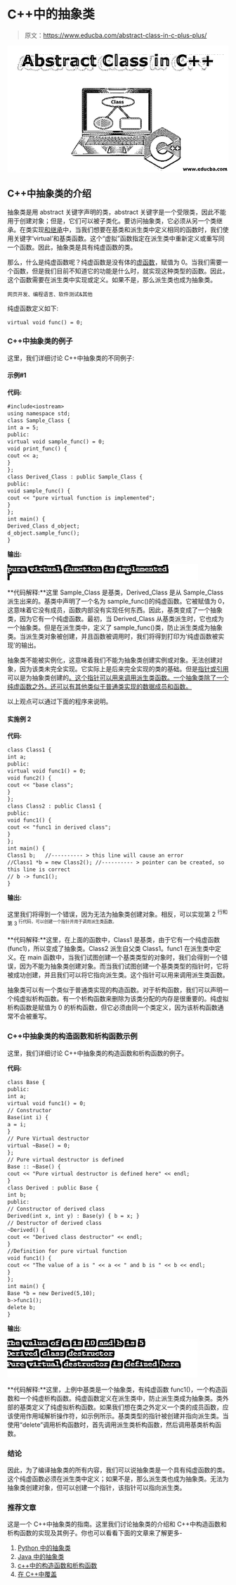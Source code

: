 # C++中的抽象类

> 原文：<https://www.educba.com/abstract-class-in-c-plus-plus/>

![Abstract Class in C++](img/1849a7af29a12040ed7fa3e69eeb8f58.png)



## C++中抽象类的介绍

抽象类是用 abstract 关键字声明的类，abstract 关键字是一个受限类，因此不能用于创建对象；但是，它们可以被子类化。要访问抽象类，它必须从另一个类继承。在类实现[和继承](https://www.educba.com/inheritance-in-php/)中，当我们想要在基类和派生类中定义相同的函数时，我们使用关键字‘virtual’和基类函数。这个“虚拟”函数指定在派生类中重新定义或重写同一个函数。因此，抽象类是具有纯虚函数的类。

那么，什么是纯虚函数呢？纯虚函数是没有体的[虚函数](https://www.educba.com/virtual-function-in-java/)，赋值为 0。当我们需要一个函数，但是我们目前不知道它的功能是什么时，就实现这种类型的函数。因此，这个函数需要在派生类中实现或定义。如果不是，那么派生类也成为抽象类。

<small>网页开发、编程语言、软件测试&其他</small>

纯虚函数定义如下:

```
virtual void func() = 0;
```

### C++中抽象类的例子

这里，我们详细讨论 C++中抽象类的不同例子:

#### 示例#1

**代码:**

```
#include<iostream>
using namespace std;
class Sample_Class {
int a = 5;
public:
virtual void sample_func() = 0;
void print_func() {
cout << a;
}
};
class Derived_Class : public Sample_Class {
public:
void sample_func() {
cout << "pure virtual function is implemented";
}
};
int main() {
Derived_Class d_object;
d_object.sample_func();
}
```

**输出:**

![Abstract Class in C++ 1.1](img/dd4dee1a79253baa32c2f6b62d3e75fc.png)



**代码解释:**这里 Sample_Class 是基类，Derived_Class 是从 Sample_Class 派生出来的。基类中声明了一个名为 sample_func()的纯虚函数。它被赋值为 0，这意味着它没有成员，函数内部没有实现任何东西。因此，基类变成了一个抽象类，因为它有一个纯虚函数。最初，当 Derived_Class 从基类派生时，它也成为一个抽象类。但是在派生类中，定义了 sample_func()类，防止派生类成为抽象类。当派生类对象被创建，并且函数被调用时，我们将得到打印为‘纯虚函数被实现’的输出。

抽象类不能被实例化，这意味着我们不能为抽象类创建实例或对象。无法创建对象，因为该类未完全实现。它实际上是后来完全实现的类的基础。但是[指针或引用](https://www.educba.com/pointers-in-c-plus-plus/)可以是为抽象类创建的[。这个指针可以用来调用派生类函数。一个抽象类除了一个纯虚函数之外，还可以有其他类似于普通类实现的数据成员和函数。](https://www.educba.com/abstract-class-in-c-sharp/)

以上观点可以通过下面的程序来说明。

#### 实施例 2

**代码:**

```
class Class1 {
int a;
public:
virtual void func1() = 0;
void func2() {
cout << "base class";
}
};
class Class2 : public Class1 {
public:
void func1() {
cout << "func1 in derived class";
}
};
int main() {
Class1 b;   //---------- > this line will cause an error
//Class1 *b = new Class2(); //---------- > pointer can be created, so this line is correct
// b -> func1();
}
```

**输出:**

这里我们将得到一个错误，因为无法为抽象类创建对象。相反，可以实现第 2 <sup>行和第 3 <sup>行代码，可以创建一个指针并用于调用派生类函数。</sup></sup>

**代码解释:**这里，在上面的函数中，Class1 是基类，由于它有一个纯虚函数(func1)，所以变成了抽象类。Class2 派生自父类 Class1。func1 在派生类中定义。在 main 函数中，当我们试图创建一个基类类型的对象时，我们会得到一个错误，因为不能为抽象类创建对象。而当我们试图创建一个基类类型的指针时，它将被成功创建，并且我们可以将它指向派生类。这个指针可以用来调用派生类函数。

抽象类可以有一个类似于普通类实现的构造函数。对于析构函数，我们可以声明一个纯虚拟析构函数。有一个析构函数来删除为该类分配的内存是很重要的。纯虚拟析构函数是赋值为 0 的析构函数，但它必须由同一个类定义，因为该析构函数通常不会被重写。

### C++中抽象类的构造函数和析构函数示例

这里，我们详细讨论 C++中抽象类的构造函数和析构函数的例子。

**代码:**

```
class Base {
public:
int a;
virtual void func1() = 0;
// Constructor
Base(int i) {
a = i;
}
// Pure Virtual destructor
virtual ~Base() = 0;
};
// Pure virtual destructor is defined
Base :: ~Base() {
cout << "Pure virtual destructor is defined here" << endl;
}
class Derived : public Base {
int b;
public:
// Constructor of derived class
Derived(int x, int y) : Base(y) { b = x; }
// Destructor of derived class
~Derived() {
cout << "Derived class destructor" << endl;
}
//Definition for pure virtual function
void func1() {
cout << "The value of a is " << a << " and b is " << b << endl;
}
};
int main() {
Base *b = new Derived(5,10);
b->func1();
delete b;
}
```

**输出**:

![Abstract Class in C++ 1.2](img/36e75f1ef5414f9f10bf2ad9519ce9bd.png)



**代码解释:**这里，上例中基类是一个抽象类，有纯虚函数 func1()，一个构造函数和一个纯虚析构函数。纯虚函数定义在派生类中，防止派生类成为抽象类。类外部的基类定义了纯虚拟析构函数。如果我们想在类之外定义一个类的成员函数，应该使用作用域解析操作符，如示例所示。基类类型的指针被创建并指向派生类。当使用“delete”调用析构函数时，首先调用派生类析构函数，然后调用基类析构函数。

### 结论

因此，为了编译抽象类的所有内容，我们可以说抽象类是一个具有纯虚函数的类。这个纯虚函数必须在派生类中定义；如果不是，那么派生类也成为抽象类。无法为抽象类创建对象，但可以创建一个指针，该指针可以指向派生类。

### 推荐文章

这是一个 C++中抽象类的指南。这里我们讨论抽象类的介绍和 C++中构造函数和析构函数的实现及其例子。你也可以看看下面的文章来了解更多-

1.  [Python 中的抽象类](https://www.educba.com/abstract-class-in-python/)
2.  [Java 中的抽象类](https://www.educba.com/abstract-class-in-java/)
3.  [c++中的构造函数和析构函数](https://www.educba.com/constructor-and-destructor-in-c-plus-plus/)
4.  [在 C++中覆盖](https://www.educba.com/overriding-in-c-plus-plus/)





